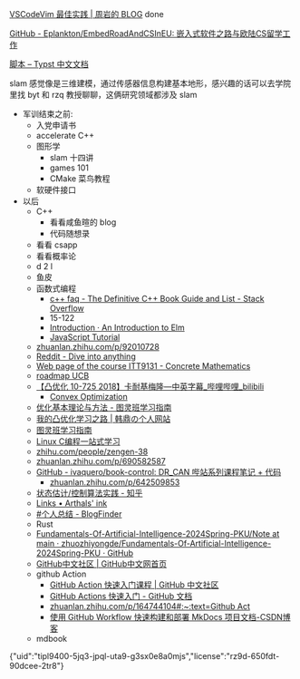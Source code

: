 [VSCodeVim 最佳实践 | 周岩的 BLOG](https://zhouyanlt.github.io/vim/2019/09/20/vscode-vim-best-practices.html) done

[GitHub - Eplankton/EmbedRoadAndCSInEU: 嵌入式软件之路与欧陆CS留学工作](https://github.com/Eplankton/EmbedRoadAndCSInEU)

[脚本 – Typst 中文文档](https://typst-doc-cn.github.io/docs/reference/scripting)

slam 感觉像是三维建模，通过传感器信息构建基本地形，感兴趣的话可以去学院里找 byt 和 rzq 教授聊聊，这俩研究领域都涉及 slam

- 军训结束之前:
	- 入党申请书
	- accelerate C++
	- 图形学
		- slam 十四讲
		- games 101
		- CMake 菜鸟教程
	- 软硬件接口
- 以后
	- C++
		- 看看咸鱼暄的 blog
		- 代码随想录
	- 看看 csapp
	- 看看概率论
	- d 2 l
	- 鱼皮
	- 函数式编程
		- [c++ faq - The Definitive C++ Book Guide and List - Stack Overflow](https://stackoverflow.com/questions/388242/the-definitive-c-book-guide-and-list)
		- 15-122
		- [Introduction · An Introduction to Elm](https://guide.elm-lang.org/)
		- [JavaScript Tutorial](https://www.w3schools.com/js/)
	- [zhuanlan.zhihu.com/p/92010728](https://zhuanlan.zhihu.com/p/92010728)
	- [Reddit - Dive into anything](https://www.reddit.com/r/learnprogramming/wiki/faq/)
	- [Web page of the course ITT9131 - Concrete Mathematics](https://cs.ioc.ee/cm/)
	- [roadmap UCB](https://hkn.eecs.berkeley.edu/courseguides)
	- [【凸优化 10-725 2018】卡耐基梅隆—中英字幕\_哔哩哔哩\_bilibili](https://www.bilibili.com/video/BV1NYHve9EdX)
		- [Convex Optimization](https://www.stat.cmu.edu/~ryantibs/convexopt/)
	- [优化基本理论与方法 - 图灵班学习指南](https://zju-turing.github.io/TuringCourses/major_basic/convex_optimization)
	- [我的凸优化学习之路 | 韩鼎の个人网站](https://deanhan.com/2018/01/17/convex/)
	- [图灵班学习指南](https://zju-turing.github.io/TuringCourses/)
	- [Linux C编程一站式学习](https://akaedu.github.io/book/)
	- [zhihu.com/people/zengen-38](https://www.zhihu.com/people/zengen-38)
	- [zhuanlan.zhihu.com/p/690582587](https://zhuanlan.zhihu.com/p/690582587)
	- [GitHub - ivaquero/book-control: DR\_CAN 哔站系列课程笔记 + 代码](https://github.com/ivaquero/book-control)
		- [zhuanlan.zhihu.com/p/642509853](https://zhuanlan.zhihu.com/p/642509853)
	- [状态估计/控制算法实践 - 知乎](https://www.zhihu.com/column/c_1296379521394929664)
	- [Links • Arthals' ink](https://arthals.ink/links)
	- [#个人总结 - BlogFinder](https://bf.zzxworld.com/t/summary)
	- Rust
	- [Fundamentals-Of-Artificial-Intelligence-2024Spring-PKU/Note at main · zhuozhiyongde/Fundamentals-Of-Artificial-Intelligence-2024Spring-PKU · GitHub](https://github.com/zhuozhiyongde/Fundamentals-Of-Artificial-Intelligence-2024Spring-PKU/blob/main/Note/)
	- [GitHub中文社区 | GitHub中文网首页](https://www.github-zh.com/)
	- github Action
		- [GitHub Action 快速入门课程 | GitHub 中文社区](https://www.github-zh.com/getting-started/hello-github-actions)
		- [GitHub Actions 快速入门 - GitHub 文档](https://docs.github.com/zh/actions/writing-workflows/quickstart)
		- [zhuanlan.zhihu.com/p/164744104#:\~:text=Github Act](https://zhuanlan.zhihu.com/p/164744104#:~:text=Github%20Act)
		- [使用 GitHub Workflow 快速构建和部署 MkDocs 项目文档-CSDN博客](https://blog.csdn.net/li_yatao/article/details/141035509#:~:text=%E9%80%9A%E8%BF%87%E7%BC%96%E5%86%99%20Workf)
	- mdbook

{"uid":"tipl9400-5jq3-jpql-uta9-g3sx0e8a0mjs","license":"rz9d-650fdt-90dcee-2tr8"}